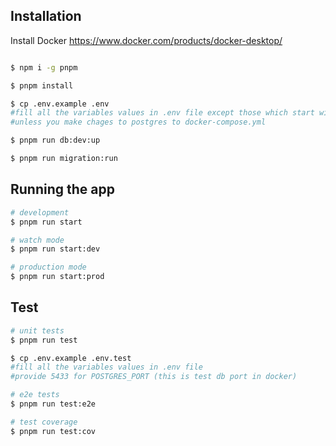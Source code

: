 ## Installation

Install Docker https://www.docker.com/products/docker-desktop/

```bash

$ npm i -g pnpm

$ pnpm install

$ cp .env.example .env
#fill all the variables values in .env file except those which start with POSTGRES
#unless you make chages to postgres to docker-compose.yml

$ pnpm run db:dev:up

$ pnpm run migration:run
```

## Running the app

```bash
# development
$ pnpm run start

# watch mode
$ pnpm run start:dev

# production mode
$ pnpm run start:prod
```

## Test

```bash
# unit tests
$ pnpm run test

$ cp .env.example .env.test
#fill all the variables values in .env file
#provide 5433 for POSTGRES_PORT (this is test db port in docker)

# e2e tests
$ pnpm run test:e2e

# test coverage
$ pnpm run test:cov
```

